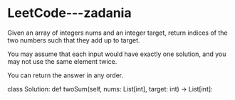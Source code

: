 # LeetCode---zadania

Given an array of integers nums and an integer target, return indices of the two numbers such that they add up to target.

You may assume that each input would have exactly one solution, and you may not use the same element twice.

You can return the answer in any order.


class Solution:
    def twoSum(self, nums: List[int], target: int) -> List[int]:
